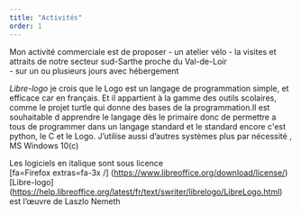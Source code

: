 ```yaml
---
title: "Activités"
order: 1
---
```

Mon activité commerciale est de proposer 
    - un atelier vélo
    - la visites et attraits de notre secteur sud-Sarthe proche du Val-de-Loir  
    - sur un ou plusieurs jours avec hébergement

_Libre-logo_ 
je  crois que le Logo est un langage de programmation simple, et efficace car en français. Et il appartient à la gamme des outils scolaires, comme le projet turtle qui donne des bases de la programmation.Il est souhaitable d apprendre le langage dès le primaire donc de permettre a tous de programmer dans un langage standard et le standard encore c'est python, le C et le Logo. 
J’utilise aussi d’autres systèmes plus par nécessité , MS Windows 10(c)

Les logiciels en italique sont sous licence     
[fa=Firefox extras=fa-3x /] (https://www.libreoffice.org/download/license/) 
[Libre-logo] (https://help.libreoffice.org/latest/fr/text/swriter/librelogo/LibreLogo.html)  est l’œuvre de Laszlo Nemeth 